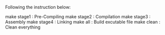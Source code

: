 Following the instruction below:

make stage1 : Pre-Compiling
make stage2 : Compilation
make stage3 : Assembly
make stage4 : Linking
make all : Build excutable file
make clean : Clean everything